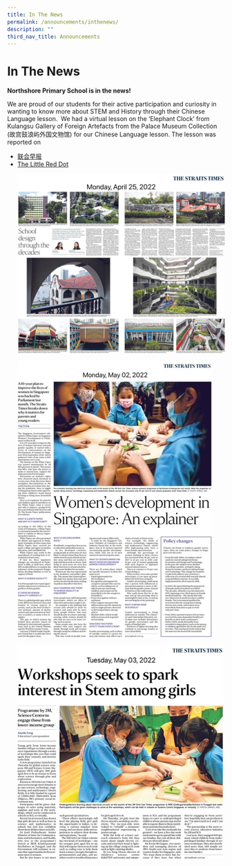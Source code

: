 ```yaml
---
title: In The News
permalink: /announcements/inthenews/
description: ""
third_nav_title: Announcements
---
```

# **In The News**

<strong>Northshore Primary School is in the news!</strong>
<p>We are proud of our students for their active participation and curiosity in wanting to know more about STEM and History through their Chinese Language lesson.   
We had a virtual lesson on the ‘Elephant Clock’ from Kulangsu Gallery of Foreign Artefacts from the Palace Museum Collection (故宫鼓浪屿外国文物馆) for our Chinese Language lesson. The lesson was reported on</p>
<ul>
	<li><a href="https://www.zaobao.com.sg/news/singapore/story20210324-1133601">联合早报</a>
	</li>
		<li><a href="https://epaper.sph.com.sg/lrd/20210330/s/fa27b18c-0e7f-4a94-8d9d-a6d5aabe5c1b">The Little Red Dot</a></li>

![](/images/25%20April%202022%20School%20Design.jpg)
	
![](/images/2%20May%202022%20Women%20in%20STEM.jpg)

![](/images/3%20May%202022%203M%20STEM%20workshop.jpg)